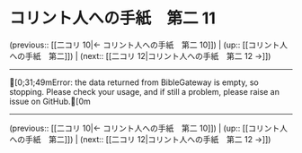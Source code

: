 # コリント人への手紙　第二 11

(previous:: [[二コリ 10|← コリント人への手紙　第二 10]]) | (up:: [[コリント人への手紙　第二]]) | (next:: [[二コリ 12|コリント人への手紙　第二 12 →]])

***
[0;31;49mError: the data returned from BibleGateway is empty, so stopping. Please check your usage, and if still a problem, please raise an issue on GitHub.[0m

***

(previous:: [[二コリ 10|← コリント人への手紙　第二 10]]) | (up:: [[コリント人への手紙　第二]]) | (next:: [[二コリ 12|コリント人への手紙　第二 12 →]])
